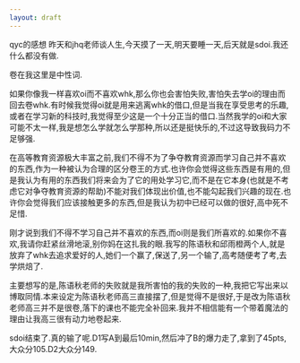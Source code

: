 ```yaml
---
layout: draft
---
```


qyc的感想
昨天和jhq老师谈人生,今天摸了一天,明天要睡一天,后天就是sdoi.我还什么都没有做.

卷在我这里是中性词.

如果你像我一样喜欢oi而不喜欢whk,那么你也会害怕失败,害怕失去学oi的理由而回去卷whk.有时候我觉得oi就是用来逃离whk的借口,但是当我在享受思考的乐趣,或者在学习新的科技时,我觉得至少这是一个十分正当的借口.当然我学的oi和大家可能不太一样,我是想怎么学就怎么学那种,所以还是挺快乐的,不过这导致我码力不足够强.

在高等教育资源极大丰富之前,我们不得不为了争夺教育资源而学习自己并不喜欢的东西,作为一种被认为合理的区分卷王的方式.也许你会觉得这些东西是有用的,但是我认为有用的东西我们将来会为了它的用处学习它,而不是在它本身(也就是不考虑它对争夺教育资源的帮助)不能对我们体现出价值,也不能勾起我们兴趣的现在.也许你会觉得我们应该接触更多的东西,但是我认为初中已经可以做的很好,高中死不足惜.

刚才说到我们不得不学习自己并不喜欢的东西,而oi则是我们所喜欢的.如果你不喜欢,我请你赶紧丝滑地滚,别你妈在这扎我的眼.我写的陈语秋和邱雨橙两个人,就是放弃了whk去追求爱好的人,她们一个赢了,保送了,另一个输了,高考随便考了考,去学烘焙了.

主要想写的是,陈语秋老师的失败就是我所害怕的我的失败的一种,我把它写出来以博取同情.本来设定为陈语秋老师高三直接摆了,但是觉得不是很好,于是改为陈语秋老师高三并不是很卷,落下的课也不能完全补回来.我并不相信能有一个带着魔法的理由让我高三很有动力地卷起来.

sdoi结束了.真的输了呢.D1写A到最后10min,然后冲了B的爆力走了,拿到了45pts,大众分105.D2大众分149.